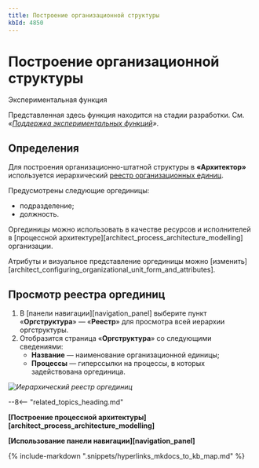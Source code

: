 ```yaml
---
title: Построение организационной структуры
kbId: 4850
---
```


# Построение организационной структуры

Экспериментальная функция

Представленная здесь функция находится на стадии разработки. См. *«[Поддержка экспериментальных функций](https://kb.comindware.ru/article.php?id=4579#mcetoc_1hsfq7ksu2)»*.

## Определения

Для построения организационно-штатной структуры в **«Архитектор»** используется иерархический [реестр организационных единиц](#mcetoc_1h7vdoimt0).

Предусмотрены следующие оргединицы:

- подразделение;
- должность.

Оргединицы можно использовать в качестве ресурсов и исполнителей в [процессной архитектуре][architect_process_architecture_modelling] организации.

Атрибуты и визуальное представление оргединицы можно [изменить][architect_configuring_organizational_unit_form_and_attributes].

## Просмотр реестра оргединиц

1. В [панели навигации][navigation_panel] выберите пункт «**Оргструктура**» — «**Реестр**» для просмотра всей иерархии оргструктуры.
2. Отобразится страница «**Оргструктура**» со следующими сведениями:
    - **Название** — наименование организационной единицы;
    - **Процессы** — гиперссылки на процессы, в которых задействована оргединица.

_![Иерархический реестр оргединиц](https://kb.comindware.ru/assets/organizational_structure_modeling_registry.png)_

--8<-- "related_topics_heading.md"

**[Построение процессной архитектуры][architect_process_architecture_modelling]**

**[Использование панели навигации][navigation_panel]**

{% include-markdown ".snippets/hyperlinks_mkdocs_to_kb_map.md" %}
